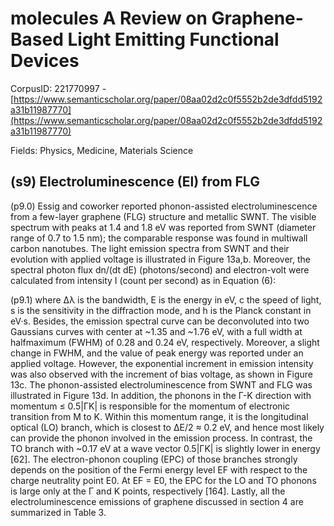 # molecules A Review on Graphene-Based Light Emitting Functional Devices

CorpusID: 221770997 - [https://www.semanticscholar.org/paper/08aa02d2c0f5552b2de3dfdd5192a31b11987770](https://www.semanticscholar.org/paper/08aa02d2c0f5552b2de3dfdd5192a31b11987770)

Fields: Physics, Medicine, Materials Science

## (s9) Electroluminescence (El) from FLG
(p9.0) Essig and coworker reported phonon-assisted electroluminescence from a few-layer graphene (FLG) structure and metallic SWNT. The visible spectrum with peaks at 1.4 and 1.8 eV was reported from SWNT (diameter range of 0.7 to 1.5 nm); the comparable response was found in multiwall carbon nanotubes. The light emission spectra from SWNT and their evolution with applied voltage is illustrated in Figure 13a,b. Moreover, the spectral photon flux dn/(dt dE) (photons/second) and electron-volt were calculated from intensity I (count per second) as in Equation (6):

(p9.1) where Δλ is the bandwidth, E is the energy in eV, c the speed of light, s is the sensitivity in the diffraction mode, and h is the Planck constant in eV·s. Besides, the emission spectral curve can be deconvoluted into two Gaussians curves with center at ~1.35 and ~1.76 eV, with a full width at halfmaximum (FWHM) of 0.28 and 0.24 eV, respectively. Moreover, a slight change in FWHM, and the value of peak energy was reported under an applied voltage. However, the exponential increment in emission intensity was also observed with the increment of bias voltage, as shown in Figure 13c. The phonon-assisted electroluminescence from SWNT and FLG was illustrated in Figure 13d. In addition, the phonons in the Γ-K direction with momentum ≤ 0.5|ΓK| is responsible for the momentum of electronic transition from M to K. Within this momentum range, it is the longitudinal optical (LO) branch, which is closest to ΔE/2 ≈ 0.2 eV, and hence most likely can provide the phonon involved in the emission process. In contrast, the TO branch with ~0.17 eV at a wave vector 0.5|ΓK| is slightly lower in energy [62]. The electron-phonon coupling (EPC) of those branches strongly depends on the position of the Fermi energy level EF with respect to the charge neutrality point E0. At EF = E0, the EPC for the LO and TO phonons is large only at the Γ and K points, respectively [164]. Lastly, all the electroluminescence emissions of graphene discussed in section 4 are summarized in Table 3. 
